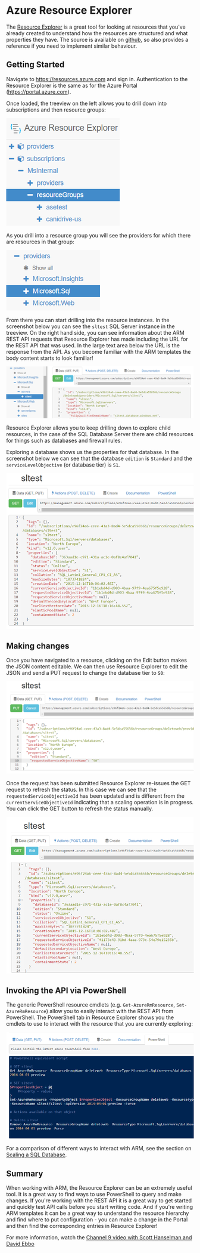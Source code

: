 # Azure Resource Explorer
The [Resource Explorer](https://resources.azure.com) is a great tool for looking at resources that you've already created to understand how the resources are structured and what properties they have. The source is available on [github](https://github.com/projectkudu/ARMExplorer), so also provides a reference if you need to implement similar behaviour.

## Getting Started
Navigate to https://resources.azure.com and sign in. Authentication to the Resource Explorer is the same as for the Azure Portal (https://portal.azure.com).

Once loaded, the treeview on the left allows you to drill down into subscriptions and then resource groups:

![treeview](images/are-01-treeview.png)

As you drill into a resource group you will see the providers for which there are resources in that group:

![providers](images/are-02-treeview-providers.png)

From there you can start drilling into the resource instances. In the screenshot below you can see the `sltest` SQL Server instance in the treeview. On the right hand side, you can see information about the ARM REST API requests that Resource Explorer has made including the URL for the REST API that was used. In the large text area below the URL is the response from the API. As you become familiar with the ARM templates the body content starts to look familiar! 

![sql server](images/are-03-sqlserver-with-response.png)

Resource Explorer allows you to keep drilling down to explore child resources, in the case of the SQL Database Server there are child resources for things such as databases and firewall rules.

Exploring a database shows us the properties for that database. In the screenshot below we can see that the database `edition` is `Standard` and the `serviceLevelObjective` (or database tier) is `S1`.

![sql database](images/are-04-database-get.png)

## Making changes

Once you have navigated to a resource, clicking on the Edit button makes the JSON content editable. We can then use Resource Explorer to edit the JSON and send a PUT request to change the database tier to `S0`:

![database - PUT request](images/are-05-database-put.png)

Once the request has been submitted Resource Explorer re-issues the GET request to refresh the status. In this case we can see that the `requestedServiceObjectiveId` has been updated and is different from the `currentServiceObjectiveId` indicating that a scaling operation is in progress. You can click the GET button to refresh the status manually.

![database - GET request2](images/are-06-database-get2.png)

## Invoking the API via PowerShell
The generic PowerShell resource cmdlets (e.g. `Get-AzureRmResource`, `Set-AzureRmResource`) allow you to easily interact with the REST API from PowerShell. The PowerShell tab in Resource Explorer shows you the cmdlets to use to interact with the resource that you are currently exploring:

![PowerShell](images/are-07-powershell.png)
 
For a comparison of different ways to interact with ARM, see the section on [Scaling a SQL Database](../Use-cases/web-app-and-sql-database/README.md).

## Summary
When working with ARM, the Resource Explorer can be an extremely useful tool. It is a great way to find ways to use PowerShell to query and make changes. If you're working with the REST API it is a great way to get started and quickly test API calls before you start writing code. And if you're writing ARM templates it can be a great way to understand the resource hierarchy and find where to put configuration - you can make a change in the Portal and then find the corresponding entries in Resource Explorer!

For more information, watch the [Channel 9 video with Scott Hanselman and David Ebbo](https://channel9.msdn.com/Shows/Azure-Friday/Azure-Resource-Manager-Explorer-with-David-Ebbo)

